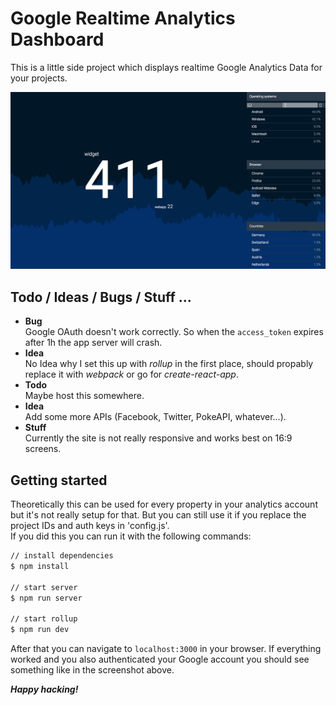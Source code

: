 # Google Realtime Analytics Dashboard

This is a little side project which displays realtime Google Analytics Data for your projects.

![screenshot](screenshot.png)

## Todo / Ideas / Bugs / Stuff ...

* **Bug**  
Google OAuth doesn't work correctly. So when the `access_token` expires after 1h the app server will crash.
* **Idea**  
No Idea why I set this up with *rollup* in the first place, should propably replace it with *webpack* or go for *create-react-app*.
* **Todo**  
Maybe host this somewhere.
* **Idea**  
Add some more APIs (Facebook, Twitter, PokeAPI, whatever...).
* **Stuff**  
Currently the site is not really responsive and works best on 16:9 screens.

## Getting started

Theoretically this can be used for every property in your analytics account but it's not really setup for that. But you can still use it if you replace the project IDs and auth keys in 'config.js'.  
If you did this you can run it with the following commands:

```bash
// install dependencies
$ npm install

// start server
$ npm run server

// start rollup
$ npm run dev
```

After that you can navigate to `localhost:3000` in your browser. If everything worked and you also authenticated your Google account you should see something like in the screenshot above.

***Happy hacking!***
